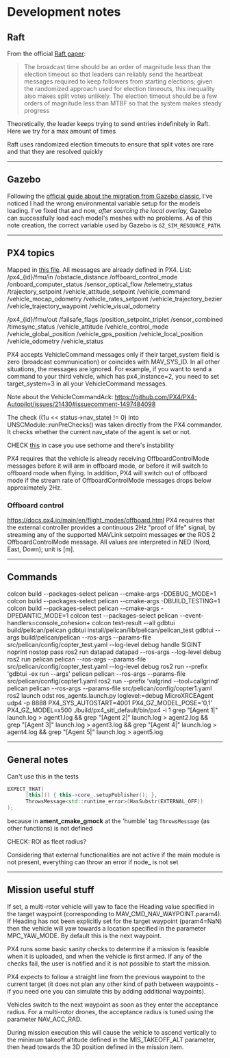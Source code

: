 # Development notes
## Raft
From the official [Raft paper](https://raft.github.io/raft.pdf):
> The broadcast time should be an order of magnitude less than the election timeout so that leaders can
> reliably send the heartbeat messages required to keep followers from starting elections; given the randomized approach
> used for election timeouts, this inequality also makes split votes unlikely. The election timeout should be
> a few orders of magnitude less than MTBF so that the system makes steady progress

Theoretically, the leader keeps trying to send entries indefinitely in Raft. Here we try for a max amount of times

Raft uses randomized election timeouts to ensure that split votes are rare and that they are resolved quickly

---
## Gazebo
Following the [official guide about the migration from Gazebo classic](https://github.com/gazebosim/gz-sim/blob/gz-sim7/tutorials/migration_sdf.md#path-relative-to-an-environment-variable), I've noticed I had the wrong environmental variable setup for the models loading. I've fixed that and now, *after sourcing the local overlay,* Gazebo can successfully load each model's meshes with no problems.
As of this note creation, the correct variable used by Gazebo is `GZ_SIM_RESOURCE_PATH`.

---
## PX4 topics

Mapped in [this file](https://github.com/PX4/PX4-Autopilot/blob/main/src/modules/uxrce_dds_client/dds_topics.yaml).
All messages are already defined in PX4.
List:
/px4_{id}/fmu/in
    /obstacle_distance
    /offboard_control_mode
    /onboard_computer_status
    /sensor_optical_flow
    /telemetry_status
    /trajectory_setpoint
    /vehicle_attitude_setpoint
        /vehicle_command
    /vehicle_mocap_odometry
    /vehicle_rates_setpoint
    /vehicle_trajectory_bezier
    /vehicle_trajectory_waypoint
    /vehicle_visual_odometry

/px4_{id}/fmu/out
            /failsafe_flags
    /position_setpoint_triplet
    /sensor_combined
    /timesync_status
            /vehicle_attitude
        /vehicle_control_mode
        /vehicle_global_position
            /vehicle_gps_position
        /vehicle_local_position
        /vehicle_odometry
        /vehicle_status

PX4 accepts VehicleCommand messages only if their target_system field is zero (broadcast
communication) or coincides with MAV_SYS_ID. In all other situations, the messages are
ignored. For example, if you want to send a command to your third vehicle, which has
px4_instance=2, you need to set target_system=3 in all your VehicleCommand messages.

Note about the VehicleCommandAck:
https://github.com/PX4/PX4-Autopilot/issues/21430#issuecomment-1497484098

The check ((1u << status->nav_state) != 0) into UNSCModule::runPreChecks() was taken directly from the PX4 commander.
It checks whether the current nav_state of the agent is set or not.

CHECK [this](https://github.com/PX4/PX4-Autopilot/issues/18983) in case you use sethome and there's instability

PX4 requires that the vehicle is already receiving OffboardControlMode messages before it will arm in offboard mode, or before it will switch to offboard mode when flying. In addition, PX4 will switch out of offboard mode if the stream rate of OffboardControlMode messages drops below approximately 2Hz.

### Offboard control
https://docs.px4.io/main/en/flight_modes/offboard.html
PX4 requires that the external controller provides a continuous 2Hz "proof of life" signal, by streaming any of the supported MAVLink setpoint messages **or** the ROS 2 OffboardControlMode message.
All values are interpreted in NED (Nord, East, Down); unit is [m].

---
## Commands
colcon build --packages-select pelican --cmake-args -DDEBUG_MODE=1
colcon build --packages-select pelican --cmake-args -DBUILD_TESTING=1
colcon build --packages-select pelican --cmake-args -DPEDANTIC_MODE=1
colcon test --packages-select pelican --event-handlers=console_cohesion+
colcon test-result --all
gdbtui build/pelican/pelican
gdbtui install/pelican/lib/pelican/pelican_test
gdbtui --args build/pelican/pelican --ros-args --params-file src/pelican/config/copter_test.yaml --log-level debug
handle SIGINT noprint nostop pass
ros2 run datapad datapad --ros-args --log-level debug
ros2 run pelican pelican --ros-args --params-file src/pelican/config/copter_test.yaml --log-level debug
ros2 run --prefix 'gdbtui -ex run --args' pelican pelican --ros-args --params-file src/pelican/config/copter1.yaml
ros2 run --prefix 'valgrind --tool=callgrind' pelican pelican --ros-args --params-file src/pelican/config/copter1.yaml
ros2 launch odst ros_agents.launch.py loglevel:=debug
MicroXRCEAgent udp4 -p 8888
PX4_SYS_AUTOSTART=4001 PX4_GZ_MODEL_POSE='0,1' PX4_GZ_MODEL=x500 ./build/px4_sitl_default/bin/px4 -i 1
grep "\[Agent 1|" launch.log > agent1.log && grep "\[Agent 2|" launch.log > agent2.log && grep "\[Agent 3|" launch.log > agent3.log && grep "\[Agent 4|" launch.log > agent4.log && grep "\[Agent 5|" launch.log > agent5.log

---
## General notes
Can't use this in the tests
```cpp
EXPECT_THAT(
      [this]() { this->core_.setupPublisher(); },
      ThrowsMessage<std::runtime_error>(HasSubstr(EXTERNAL_OFF))
);
```
because in **ament_cmake_gmock** at the 'humble' tag `ThrowsMessage` (as other functions) is not defined


CHECK: ROI as fleet radius?


Considering that external functionalities are not active if the main module is not present, everything can throw an error if node_ is not set

---
## Mission useful stuff
If set, a multi-rotor vehicle will yaw to face the Heading value specified in the target waypoint (corresponding to MAV_CMD_NAV_WAYPOINT.param4).
If Heading has not been explicitly set for the target waypoint (param4=NaN) then the vehicle will yaw towards a location specified in the parameter MPC_YAW_MODE. By default this is the next waypoint.

PX4 runs some basic sanity checks to determine if a mission is feasible when it is uploaded, and when the vehicle is first armed. If any of the checks fail, the user is notified and it is not possible to start the mission.

PX4 expects to follow a straight line from the previous waypoint to the current target (it does not plan any other kind of path between waypoints - if you need one you can simulate this by adding additional waypoints).

Vehicles switch to the next waypoint as soon as they enter the acceptance radius.
For a multi-rotor drones, the acceptance radius is tuned using the parameter NAV_ACC_RAD.

During mission execution this will cause the vehicle to ascend vertically to the minimum takeoff altitude defined in the MIS_TAKEOFF_ALT parameter, then head towards the 3D position defined in the mission item.
